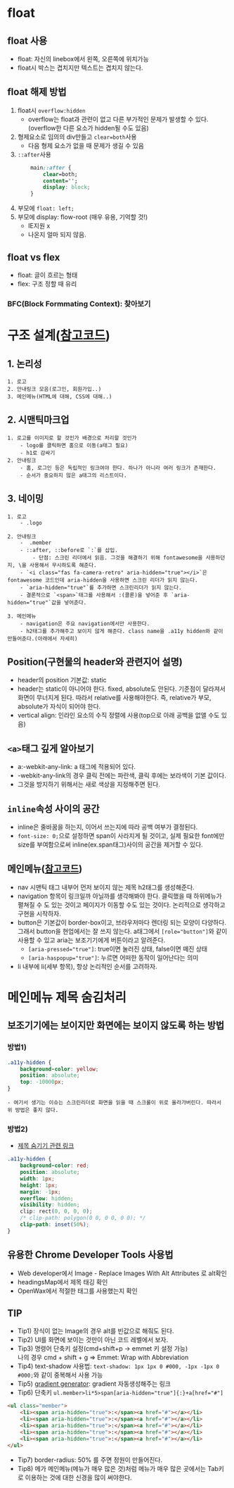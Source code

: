 # float
## float 사용
- float: 자신의 linebox에서 왼쪽, 오른쪽에 위치가능
- float시 박스는 겹치지만 텍스트는 겹치지 않는다.

## float 해제 방법
1. float시 `overflow:hidden`
    - overflow는 float과 관련이 없고 다른 부가적인 문제가 발생할 수 있다.(overflow한 다른 요소가 hidden될 수도 있음)
2. 형제요소로 임의의 div만들고 `clear=both`사용
    - 다음 형제 요소가 없을 때 문제가 생길 수 있음
3. `::after`사용
    ```css
        main::after {
            clear=both;
            content='';
            display: block;
        }
    ```
4. 부모에 `float: left;`
5. 부모에 display: flow-root (매우 유용, 기억할 것!)
    - IE지원 x
    - 나온지 얼마 되지 않음.



## float vs flex
- float: 글이 흐르는 형태
- flex: 구조 정할 때 유리



### BFC(Block Formmating Context): 찾아보기

# 구조 설계([참고코드](https://github.com/KoSangWon/exHTML5))

## 1. 논리성
    1. 로고
    2. 안내링크 모음(로그인, 회원가입..)
    3. 메인메뉴(HTML에 대해, CSS에 대해..)

## 2. 시맨틱마크업
    1. 로고를 이미지로 할 것인가 배경으로 처리할 것인가
        - logo를 클릭하면 홈으로 이동(a태그 필요)
        - h1로 감싸기
    2. 안내링크
        - 홈, 로그인 등은 독립적인 링크여야 한다. 하나가 아니라 여러 링크가 존재한다. 
        - 순서가 중요하지 않은 a태그의 리스트이다. 

## 3. 네이밍
    1. 로고
        - .logo
        
    2. 안내링크
        -  .member
        - ::after, ::before로 `:`를 삽입.
            - 단점: 스크린 리더에서 읽음. 그것을 해결하기 위해 fontawesome을 사용하던지, \을 사용해서 무시하도록 해준다.
        - `<i class="fas fa-camera-retro" aria-hidden="true"></i>`은 fontawesome 코드인데 aria-hidden을 사용하면 스크린 리더가 읽지 않는다.
        - `aria-hidden="true"`를 추가하면 스크린리더가 읽지 않는다.
        - 결론적으로 `<span>`태그를 사용해서 :(콜론)을 넣어준 후 `aria-hidden="true"`값을 넣어준다.

    3. 메인메뉴
        - navigation은 주요 navigation에서만 사용한다.
        - h2태그를 추가해주고 보이지 않게 해준다. class name을 .a11y hidden와 같이 만들어준다.(아래에서 자세히)


## Position(구현물의 header와 관련지어 설명)
- header의 position 기본값: static
- header는 static이 아니어야 한다. fixed, absolute도 안된다. 기준점이 달라져서 화면이 무너지게 된다. 따라서 relative를 사용해야한다. 즉, relative가 부모, absolute가 자식이 되어야 한다.
- vertical align: 인라인 요소의 수직 정렬에 사용(top으로 아래 공백을 없앨 수도 있음)

## `<a>`태그 깊게 알아보기
- a:-webkit-any-link: a 태그에 적용되어 있다. 
- -webkit-any-link의 경우 클릭 전에는 파란색, 클릭 후에는 보라색이 기본 값이다. 
- 그것을 방지하기 위해서는 새로 색상을 지정해주면 된다.

## `inline`속성 사이의 공간
- inline은 줄바꿈을 하는지, 이어서 쓰는지에 따라 공백 여부가 결정된다.
- `font-size: 0;`으로 설정하면 span이 사라지게 될 것이고, 실제 필요한 font에만 size를 부여함으로써 inline(ex.span태그)사이의 공간을 제거할 수 있다.


## 메인메뉴([참고코드](https://github.com/KoSangWon/exHTML5))
- nav 시맨틱 태그 내부어 먼저 보이지 않는 제목 h2태그를 생성해준다.
- navigation 항목이 링크일까 아닐까를 생각해봐야 한다. 클릭했을 때 하위메뉴가 펼쳐질 수 도 있는 것이고 페이지가 이동할 수도 있는 것이다. 논리적으로 생각하고 구현을 시작하자.
- button은 기본값이 border-box이고, 브라우저마다 렌더링 되는 모양이 다양하다. 그래서 button을 현업에서는 잘 쓰지 않는다. a태그에서 `[role="button"]`와 같이 사용할 수 있고 aria는 보조기기에게 버튼이라고 알려준다.
    - `[aria-pressed="true"]`: true이면 눌러진 상태, false이면 떼진 상태
    - `[aria-haspopup="true"]`: 누르면 어떠한 동작이 일어난다는 의미
- li 내부에 li(세부 항목), 항상 논리적인 순서를 고려하자.


# 메인메뉴 제목 숨김처리
## 보조기기에는 보이지만 화면에는 보이지 않도록 하는 방법
### 방법1)
```css
.a11y-hidden {
    background-color: yellow;
    position: absolute;
    top: -10000px;
}
```
    - 여기서 생기는 이슈는 스크린리더로 화면을 읽을 때 스크롤이 위로 올라가버린다. 따라서 위 방법은 좋지 않다.

### 방법2)
- [제목 숨기기 관련 링크](https://mulder21c.github.io/2019/03/22/screen-hide-text/)  
```css
.a11y-hidden {
    background-color: red;
    position: absolute;
    width: 1px;
    height: 1px;
    margin: -1px;
    overflow: hidden;
    visibility: hidden;
    clip: rect(0, 0, 0, 0);
    /* clip-path: polygon(0 0, 0 0, 0 0); */
    clip-path: inset(50%);
}
```


## 유용한 Chrome Developer Tools 사용법
- Web developer에서 Image - Replace Images With Alt Attributes 로 alt확인
- headingsMap에서 제목 태깅 확인
- OpenWax에서 적절한 태그를 사용했는지 확인

## TIP
- Tip1) 장식이 없는 Image의 경우 alt를 빈값으로 해줘도 된다.  
- Tip2) UI를 화면에 보이는 것만이 아닌 코드 레벨에서 보자.  
- Tip3) 명령어 단축키 설정(cmd+shift+p -> emmet 키 설정 가능)  
나의 경우 cmd + shift + g => Emmet: Wrap with Abbreviation  
- Tip4) text-shadow 사용법: `text-shadow: 1px 1px 0 #000, -1px -1px 0 #000;`와 같이 중복해서 사용 가능
- Tip5) [gradient generator](https://www.colorzilla.com/gradient-editor/): gradient 자동생성해주는 링크
- Tip6) 단축키
`ul.member>li*5>span[aria-hidden="true"]{:}+a[href="#"]`
```html
<ul class="member">
    <li><span aria-hidden="true">:</span><a href="#"></a></li>
    <li><span aria-hidden="true">:</span><a href="#"></a></li>
    <li><span aria-hidden="true">:</span><a href="#"></a></li>
    <li><span aria-hidden="true">:</span><a href="#"></a></li>
    <li><span aria-hidden="true">:</span><a href="#"></a></li>
</ul>
```
- Tip7) border-radius: 50% 를 주면 정원이 만들어진다.
- Tip8) 메가 메인메뉴(메뉴가 매우 많은 것)처럼 메뉴가 매우 많은 곳에서는 Tab키로 이용하는 것에 대한 신경을 많이 써야한다.
